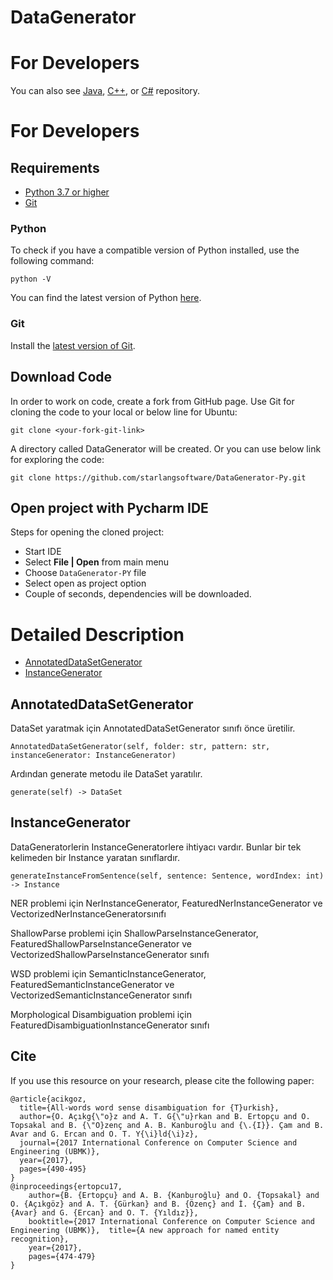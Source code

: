 # DataGenerator

For Developers
============
You can also see [Java](https://github.com/starlangsoftware/DataGenerator), [C++](https://github.com/starlangsoftware/DataGenerator-CPP),  or [C#](https://github.com/starlangsoftware/DataGenerator-CS) repository.

For Developers
============

## Requirements

* [Python 3.7 or higher](#python)
* [Git](#git)

### Python 

To check if you have a compatible version of Python installed, use the following command:

    python -V
    
You can find the latest version of Python [here](https://www.python.org/downloads/).

### Git

Install the [latest version of Git](https://git-scm.com/book/en/v2/Getting-Started-Installing-Git).

## Download Code

In order to work on code, create a fork from GitHub page. 
Use Git for cloning the code to your local or below line for Ubuntu:

	git clone <your-fork-git-link>

A directory called DataGenerator will be created. Or you can use below link for exploring the code:

	git clone https://github.com/starlangsoftware/DataGenerator-Py.git

## Open project with Pycharm IDE

Steps for opening the cloned project:

* Start IDE
* Select **File | Open** from main menu
* Choose `DataGenerator-PY` file
* Select open as project option
* Couple of seconds, dependencies will be downloaded. 



Detailed Description
============
+ [AnnotatedDataSetGenerator](#annotateddatasetgenerator)
+ [InstanceGenerator](#instancegenerator)

## AnnotatedDataSetGenerator

DataSet yaratmak için AnnotatedDataSetGenerator sınıfı önce üretilir.

	AnnotatedDataSetGenerator(self, folder: str, pattern: str, instanceGenerator: InstanceGenerator)

Ardından generate metodu ile DataSet yaratılır.

	generate(self) -> DataSet

## InstanceGenerator

DataGeneratorlerin InstanceGeneratorlere ihtiyacı vardır. Bunlar bir tek kelimeden bir 
Instance yaratan sınıflardır.

	generateInstanceFromSentence(self, sentence: Sentence, wordIndex: int) -> Instance

NER problemi için NerInstanceGenerator, FeaturedNerInstanceGenerator ve 
VectorizedNerInstanceGeneratorsınıfı

ShallowParse problemi için ShallowParseInstanceGenerator, 
FeaturedShallowParseInstanceGenerator ve VectorizedShallowParseInstanceGenerator sınıfı

WSD problemi için SemanticInstanceGenerator, FeaturedSemanticInstanceGenerator ve
VectorizedSemanticInstanceGenerator sınıfı

Morphological Disambiguation problemi için FeaturedDisambiguationInstanceGenerator sınıfı

## Cite
If you use this resource on your research, please cite the following paper: 

```
@article{acikgoz,
  title={All-words word sense disambiguation for {T}urkish},
  author={O. Açıkg{\"o}z and A. T. G{\"u}rkan and B. Ertopçu and O. Topsakal and B. {\"O}zenç and A. B. Kanburoğlu and {\.{I}}. Çam and B. Avar and G. Ercan and O. T. Y{\i}ld{\i}z},
  journal={2017 International Conference on Computer Science and Engineering (UBMK)},
  year={2017},
  pages={490-495}
}
@inproceedings{ertopcu17,  
	author={B. {Ertopçu} and A. B. {Kanburoğlu} and O. {Topsakal} and O. {Açıkgöz} and A. T. {Gürkan} and B. {Özenç} and İ. {Çam} and B. {Avar} and G. {Ercan} and O. T. {Yıldız}},  
	booktitle={2017 International Conference on Computer Science and Engineering (UBMK)},  title={A new approach for named entity recognition},   
	year={2017},  
	pages={474-479}
}
